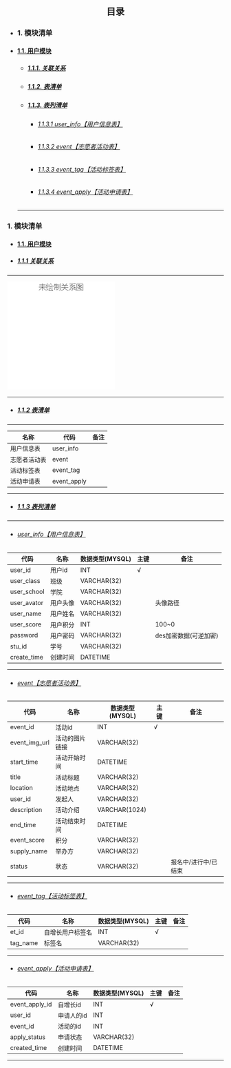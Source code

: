 ## <center>目录</center>
 - ### 1. 模块清单
- [<h4 id="module-user-from">1.1. 用户模块</h4>](#module-user "user")
	- [<h5 id="module-user-relation}-from">1.1.1. 关联关系</h5>](#module-user-relation "关联关系")
	- [<h5 id="module-user-tableList-from">1.1.2. 表清单</h5>](#module-user-tableList "表清单")
	- [<h5 id="module-user-tableColumnList-from">1.1.3. 表列清单</h5>](#module-user-tableColumnList "表列清单")
		- [<h6 id="module-user-tableColumnList-user_info-from">1.1.3.1 user\_info【用户信息表】</h6>](#module-user-tableColumnList-user_info "user_info")
		- [<h6 id="module-user-tableColumnList-event-from">1.1.3.2 event【志愿者活动表】</h6>](#module-user-tableColumnList-event "event")
		- [<h6 id="module-user-tableColumnList-event_tag-from">1.1.3.3 event\_tag【活动标签表】</h6>](#module-user-tableColumnList-event_tag "event_tag")
		- [<h6 id="module-user-tableColumnList-event_apply-from">1.1.3.4 event\_apply【活动申请表】</h6>](#module-user-tableColumnList-event_apply "event_apply")
  ---

### 1. 模块清单
 - [<h4 id="module-user">1.1. 用户模块</h4>](#module-user-from)
 - [<h5 id="module-user-relation">1.1.1 关联关系</h5>](#module-user-relation-from)
 ---


![user-关系图](./志愿者数据库设计v1.0_files/user.png)

 ---

 - [<h5 id="module-user-tableList">1.1.2 表清单</h5>](#module-user-tableList-from)

 ---

| 名称 | 代码 | 备注 |
| ------------ | ------------ | ------------ |
| 用户信息表 | user\_info |  |
| 志愿者活动表 | event |  |
| 活动标签表 | event\_tag |  |
| 活动申请表 | event\_apply |  |

 ---

 - [<h5 id="module-user-tableColumnList">1.1.3 表列清单</h5>](#module-user-tableColumnList-from)

 ---

 - [<h6 id="module-user-tableColumnList-user_info">user_info【用户信息表】</h6>](#module-user-tableColumnList-user_info-from)

| 代码 | 名称 | 数据类型(MYSQL) | 主键 | 备注 |
| ------------ | ------------ | ------------ | ------------ | ------------ |
| user\_id | 用户id | INT | √ |  |
| user\_class | 班级 | VARCHAR(32) |  |  |
| user\_school | 学院 | VARCHAR(32) |  |  |
| user\_avator | 用户头像 | VARCHAR(32) |  | 头像路径 |
| user\_name | 用户姓名 | VARCHAR(32) |  |  |
| user\_score | 用户积分 | INT |  | 100~0 |
| password | 用户密码 | VARCHAR(32) |  | des加密数据(可逆加密) |
| stu\_id | 学号 | VARCHAR(32) |  |  |
| create\_time | 创建时间 | DATETIME |  |  |

 ---

 - [<h6 id="module-user-tableColumnList-event">event【志愿者活动表】</h6>](#module-user-tableColumnList-event-from)

| 代码 | 名称 | 数据类型(MYSQL) | 主键 | 备注 |
| ------------ | ------------ | ------------ | ------------ | ------------ |
| event\_id | 活动id | INT | √ |  |
| event\_img\_url | 活动的图片链接 | VARCHAR(32) |  |  |
| start\_time | 活动开始时间 | DATETIME |  |  |
| title | 活动标题 | VARCHAR(32) |  |  |
| location | 活动地点 | VARCHAR(32) |  |  |
| user\_id | 发起人 | VARCHAR(32) |  |  |
| description | 活动介绍 | VARCHAR(1024) |  |  |
| end\_time | 活动结束时间 | DATETIME |  |  |
| event\_score | 积分 | VARCHAR(32) |  |  |
| supply\_name | 举办方 | VARCHAR(32) |  |  |
| status | 状态 | VARCHAR(32) |  | 报名中/进行中/已结束 |

 ---

 - [<h6 id="module-user-tableColumnList-event_tag">event_tag【活动标签表】</h6>](#module-user-tableColumnList-event_tag-from)

| 代码 | 名称 | 数据类型(MYSQL) | 主键 | 备注 |
| ------------ | ------------ | ------------ | ------------ | ------------ |
| et\_id | 自增长用户标签名 | INT | √ |  |
| tag\_name | 标签名 | VARCHAR(32) |  |  |

 ---

 - [<h6 id="module-user-tableColumnList-event_apply">event_apply【活动申请表】</h6>](#module-user-tableColumnList-event_apply-from)

| 代码 | 名称 | 数据类型(MYSQL) | 主键 | 备注 |
| ------------ | ------------ | ------------ | ------------ | ------------ |
| event\_apply\_id | 自增长id | INT | √ |  |
| user\_id | 申请人的id | INT |  |  |
| event\_id | 活动的id | INT |  |  |
| apply\_status | 申请状态 | VARCHAR(32) |  |  |
| created\_time | 创建时间 | DATETIME |  |  |

 ---

